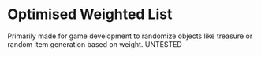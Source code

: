 # Optimised Weighted List

Primarily made for game development to randomize objects like treasure or random item generation based on weight.
UNTESTED

